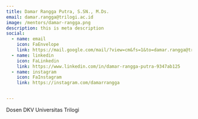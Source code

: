 ```yaml
---
title: Damar Rangga Putra, S.SN., M.Ds.
email: damar.rangga@trilogi.ac.id
image: /mentors/damar-rangga.png
description: this is meta description
social:
  - name: email
    icon: FaEnvelope
    link: https://mail.google.com/mail/?view=cm&fs=1&to=damar.rangga@trilogi.ac.id
  - name: linkedin
    icon: FaLinkedin
    link: https://www.linkedin.com/in/damar-rangga-putra-9347ab125
  - name: instagram
    icon: FaInstagram
    link: https://instagram.com/damarrangga


---
```


Dosen DKV Universitas Trilogi